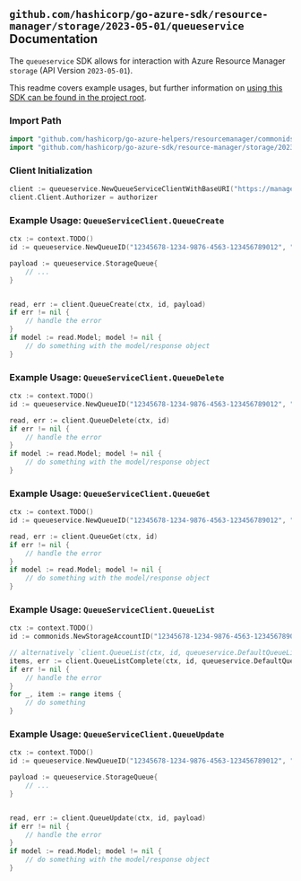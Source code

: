 
## `github.com/hashicorp/go-azure-sdk/resource-manager/storage/2023-05-01/queueservice` Documentation

The `queueservice` SDK allows for interaction with Azure Resource Manager `storage` (API Version `2023-05-01`).

This readme covers example usages, but further information on [using this SDK can be found in the project root](https://github.com/hashicorp/go-azure-sdk/tree/main/docs).

### Import Path

```go
import "github.com/hashicorp/go-azure-helpers/resourcemanager/commonids"
import "github.com/hashicorp/go-azure-sdk/resource-manager/storage/2023-05-01/queueservice"
```


### Client Initialization

```go
client := queueservice.NewQueueServiceClientWithBaseURI("https://management.azure.com")
client.Client.Authorizer = authorizer
```


### Example Usage: `QueueServiceClient.QueueCreate`

```go
ctx := context.TODO()
id := queueservice.NewQueueID("12345678-1234-9876-4563-123456789012", "example-resource-group", "storageAccountName", "queueName")

payload := queueservice.StorageQueue{
	// ...
}


read, err := client.QueueCreate(ctx, id, payload)
if err != nil {
	// handle the error
}
if model := read.Model; model != nil {
	// do something with the model/response object
}
```


### Example Usage: `QueueServiceClient.QueueDelete`

```go
ctx := context.TODO()
id := queueservice.NewQueueID("12345678-1234-9876-4563-123456789012", "example-resource-group", "storageAccountName", "queueName")

read, err := client.QueueDelete(ctx, id)
if err != nil {
	// handle the error
}
if model := read.Model; model != nil {
	// do something with the model/response object
}
```


### Example Usage: `QueueServiceClient.QueueGet`

```go
ctx := context.TODO()
id := queueservice.NewQueueID("12345678-1234-9876-4563-123456789012", "example-resource-group", "storageAccountName", "queueName")

read, err := client.QueueGet(ctx, id)
if err != nil {
	// handle the error
}
if model := read.Model; model != nil {
	// do something with the model/response object
}
```


### Example Usage: `QueueServiceClient.QueueList`

```go
ctx := context.TODO()
id := commonids.NewStorageAccountID("12345678-1234-9876-4563-123456789012", "example-resource-group", "storageAccountName")

// alternatively `client.QueueList(ctx, id, queueservice.DefaultQueueListOperationOptions())` can be used to do batched pagination
items, err := client.QueueListComplete(ctx, id, queueservice.DefaultQueueListOperationOptions())
if err != nil {
	// handle the error
}
for _, item := range items {
	// do something
}
```


### Example Usage: `QueueServiceClient.QueueUpdate`

```go
ctx := context.TODO()
id := queueservice.NewQueueID("12345678-1234-9876-4563-123456789012", "example-resource-group", "storageAccountName", "queueName")

payload := queueservice.StorageQueue{
	// ...
}


read, err := client.QueueUpdate(ctx, id, payload)
if err != nil {
	// handle the error
}
if model := read.Model; model != nil {
	// do something with the model/response object
}
```
